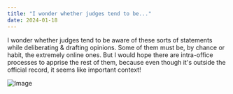 ```yaml
---
title: "I wonder whether judges tend to be..."
date: 2024-01-18
---
```


I wonder whether judges tend to be aware of these sorts of statements while deliberating & drafting opinions. Some of them must be, by chance or habit, the extremely online ones. But I would hope there are intra-office processes to apprise the rest of them, because even though it's outside the official record, it seems like important context!

![Image](https://pubfeed-io-prod.s3.us-west-1.amazonaws.com/36cc90b8-7fbf-42fe-8103-1258b731c13c/images/1705602381187.png)

